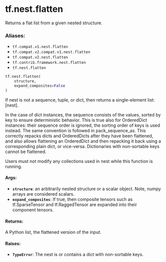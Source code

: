<div itemscope itemtype="http://developers.google.com/ReferenceObject">
<meta itemprop="name" content="tf.nest.flatten" />
<meta itemprop="path" content="Stable" />
</div>

# tf.nest.flatten

Returns a flat list from a given nested structure.

### Aliases:

* `tf.compat.v1.nest.flatten`
* `tf.compat.v2.compat.v1.nest.flatten`
* `tf.compat.v2.nest.flatten`
* `tf.contrib.framework.nest.flatten`
* `tf.nest.flatten`

``` python
tf.nest.flatten(
    structure,
    expand_composites=False
)
```

<!-- Placeholder for "Used in" -->

If nest is not a sequence, tuple, or dict, then returns a single-element list:
[nest].

In the case of dict instances, the sequence consists of the values, sorted by
key to ensure deterministic behavior. This is true also for OrderedDict
instances: their sequence order is ignored, the sorting order of keys is used
instead. The same convention is followed in pack_sequence_as. This correctly
repacks dicts and OrderedDicts after they have been flattened, and also allows
flattening an OrderedDict and then repacking it back using a corresponding
plain dict, or vice-versa. Dictionaries with non-sortable keys cannot be
flattened.

Users must not modify any collections used in nest while this function is
running.

#### Args:


* <b>`structure`</b>: an arbitrarily nested structure or a scalar object. Note, numpy
  arrays are considered scalars.
* <b>`expand_composites`</b>: If true, then composite tensors such as tf.SparseTensor
   and tf.RaggedTensor are expanded into their component tensors.


#### Returns:

A Python list, the flattened version of the input.



#### Raises:


* <b>`TypeError`</b>: The nest is or contains a dict with non-sortable keys.